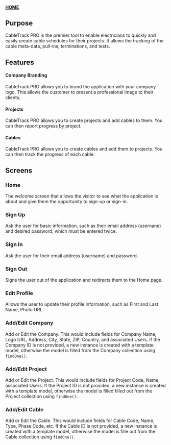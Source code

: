 #### [HOME](https://ingeniouspartners.github.io/)

## Purpose

CableTrack PRO is the premier tool to enable electricians to quickly and easily create cable schedules for their projects. It allows the tracking of the cable meta-data, pull-ins, terminations, and tests.

## Features

#### Company Branding

CableTrack PRO allows you to brand the application with your company logo. This allows the customer to present a professional image to their clients.

#### Projects

CableTrack PRO allows you to create projects and add cables to them. You can then report progress by project.

#### Cables

CableTrack PRO allows you to create cables and add them to projects. You can then track the progress of each cable.

## Screens

### Home

The welcome screen that allows the visitor to see what the application is about and give them the opportunity to sign-up or sign-in.

### Sign Up

Ask the user for basic information, such as their email address (usernane) and desired password, which must be entered twice.

### Sign In

Ask the user for their email address (username) and password.

### Sign Out

Signs the user out of the application and redirects them to the Home page.

### Edit Profile

Allows the user to update their profile information, such as First and Last Name, Photo URL.

### Add/Edit Company

Add or Edit the Company. This would include fields for Company Name, Logo URL, Address, City, State, ZIP, Country, and associated Users. If the Company ID is not provided, a new instance is created with a template model, otherwise the model is filled from the Company collection using <code>findOne()</code>.

### Add/Edit Project

Add or Edit the Project. This would include fields for Project Code, Name, associated Users. If the Project ID is not provided, a new instance is created with a template model, otherwise the model is filled filled out from the Project collection using <code>findOne()</code>.

### Add/Edit Cable

Add or Edit the Cable. This would include fields for Cable Code, Name, Type, Phase Code, etc. If the Cable ID is not provided, a new instance is created with a template model, otherwise the model is fille out from the Cable collection using <code>findOne()</code>.
